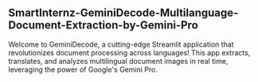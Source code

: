 ## SmartInternz-GeminiDecode-Multilanguage-Document-Extraction-by-Gemini-Pro
Welcome to GeminiDecode, a cutting-edge Streamlit application that revolutionizes document processing across languages! This app extracts, translates, and analyzes multilingual document images in real time, leveraging the power of Google's Gemini Pro.
